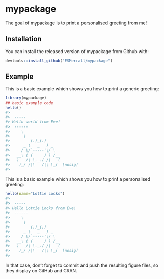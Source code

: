 
<!-- README.md is generated from README.Rmd. Please edit that file -->

# mypackage

<!-- badges: start -->
<!-- badges: end -->

The goal of mypackage is to print a personalised greeting from me!

## Installation

You can install the released version of mypackage from Github with:

``` r
devtools::install_github("ESMerrall/mypackage")
```

## Example

This is a basic example which shows you how to print a generic greeting:

``` r
library(mypackage)
## basic example code
hello()
#> 
#>  ----- 
#> Hello world from Eve! 
#>  ------ 
#>     \   
#>      \
#>         (.)_(.)
#>      _ (   _   ) _
#>     / \/`-----'\/ \
#>   __\ ( (     ) ) /__
#>   )   /\ \._./ /\   (
#>    )_/ /|\   /|\ \_(  [nosig]
#> 
```

This is a basic example which shows you how to print a personalised
greeting:

``` r
hello(name="Lottie Locks")
#> 
#>  ----- 
#> Hello Lottie Locks from Eve! 
#>  ------ 
#>     \   
#>      \
#>         (.)_(.)
#>      _ (   _   ) _
#>     / \/`-----'\/ \
#>   __\ ( (     ) ) /__
#>   )   /\ \._./ /\   (
#>    )_/ /|\   /|\ \_(  [nosig]
#> 
```

In that case, don’t forget to commit and push the resulting figure
files, so they display on GitHub and CRAN.

